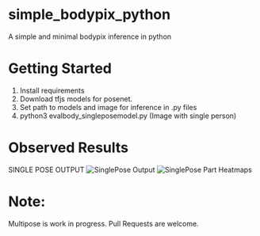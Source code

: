 # simple_bodypix_python
A simple and minimal bodypix inference in python


# Getting Started
1. Install requirements
2. Download tfjs models for posenet.
3. Set path to models and image for inference in .py files
4. python3 evalbody_singleposemodel.py (Image with single person)

# Observed Results

SINGLE POSE OUTPUT
![SinglePose Output](https://raw.githubusercontent.com/ajaichemmanam/simple_bodypix_python/master/assets/singlepose.png)
![SinglePose Part Heatmaps](https://raw.githubusercontent.com/ajaichemmanam/simple_bodypix_python/master/assets/singlepose_partheatmaps.png)

# Note:
Multipose is work in progress. Pull Requests are welcome.